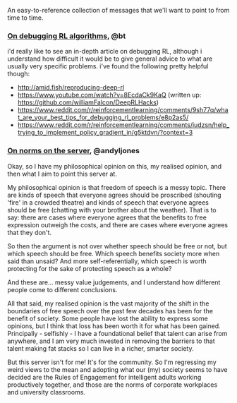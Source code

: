 An easy-to-reference collection of messages that we'll want to point to from time to time. 

### [On debugging RL algorithms](https://discord.com/channels/765294874832273419/765294874832273422/771326797571948564), @bt

i'd really like to see an in-depth article on debugging RL, although i understand how difficult it would be to give general advice to what are usually very specific problems. i've found the following pretty helpful though: 
- http://amid.fish/reproducing-deep-rl
- https://www.youtube.com/watch?v=8EcdaCk9KaQ (written up: https://github.com/williamFalcon/DeepRLHacks)
- https://www.reddit.com/r/reinforcementlearning/comments/9sh77q/what_are_your_best_tips_for_debugging_rl_problems/e8p2as5/
- https://www.reddit.com/r/reinforcementlearning/comments/iudzsn/help_trying_to_implement_policy_gradient_in/g5ktdvn/?context=3

### [On norms on the server](https://discord.com/channels/765294874832273419/765878442242736159/768505988306960384), @andyljones

Okay, so I have my philosophical opinion on this, my realised opinion, and then what I aim to point this server at.

My philosophical opinion is that freedom of speech is a messy topic. There are kinds of speech that everyone agrees should be proscribed (shouting 'fire' in a crowded theatre) and kinds of speech that everyone agrees should be free (chatting with your brother about the weather). That is to say: there are cases where everyone agrees that the benefits to free expression outweigh the costs, and there are cases where everyone agrees that they don't.

So then the argument is not over whether speech should be free or not, but which speech should be free. Which speech benefits society more when said than unsaid? And more self-referentially, which speech is worth protecting for the sake of protecting speech as a whole?

And these are... messy value judgements, and I understand how different people come to different conclusions.

All that said, my realised opinion is the vast majority of the shift in the boundaries of free speech over the past few decades has been for the benefit of society. Some people have lost the ability to express some opinions, but I think that loss has been worth it for what has been gained. Principally - selfishly - I have a foundational belief that talent can arise from anywhere, and I am very much invested in removing the barriers to that talent making fat stacks so I can live in a richer, smarter society.

But this server isn't for me! It's for the community. So I'm regressing my weird views to the mean and adopting what our (my) society seems to have decided are the Rules of Engagement for intelligent adults working productively together, and those are the norms of corporate workplaces and university classrooms.